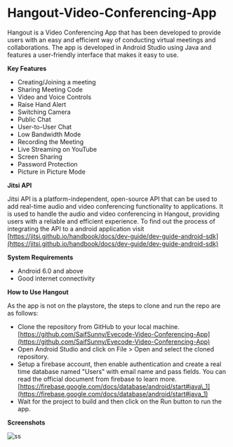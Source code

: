 # Hangout-Video-Conferencing-App
Hangout is a Video Conferencing App that has been developed to provide users with an easy and efficient way of conducting virtual meetings and collaborations. The app is developed in Android Studio using Java and features a user-friendly interface that makes it easy to use.

**Key Features**

- Creating/Joining a meeting
- Sharing Meeting Code
- Video and Voice Controls
- Raise Hand Alert
- Switching Camera
- Public Chat
- User-to-User Chat
- Low Bandwidth Mode
- Recording the Meeting
- Live Streaming on YouTube
- Screen Sharing
- Password Protection
- Picture in Picture Mode

**Jitsi API**

Jitsi API is a platform-independent, open-source API that can be used to add real-time audio and video conferencing functionality to applications. It is used to handle the audio and video conferencing in Hangout, providing users with a reliable and efficient experience. To find out the process of integrating the API to a android application visit [https://jitsi.github.io/handbook/docs/dev-guide/dev-guide-android-sdk](https://jitsi.github.io/handbook/docs/dev-guide/dev-guide-android-sdk)

**System Requirements**

- Android 6.0 and above
- Good internet connectivity

**How to Use Hangout**

As the app is not on the playstore, the steps to clone and run the repo are as follows:

- Clone the repository from GitHub to your local machine. [https://github.com/SaifSunny/Evecode-Video-Conferencing-App](https://github.com/SaifSunny/Evecode-Video-Conferencing-App)
- Open Android Studio and click on File \> Open and select the cloned repository.
- Setup a firebase account, then enable authentication and create a real time database named "Users" with email name and pass fields. You can read the official document from firebase to learn more.[https://firebase.google.com/docs/database/android/start#java\_1](https://firebase.google.com/docs/database/android/start#java_1)
- Wait for the project to build and then click on the Run button to run the app.

**Screenshots**

![ss](https://user-images.githubusercontent.com/72490093/216946797-39848fa2-e638-4f3c-b886-ade1aa5a330d.PNG)

